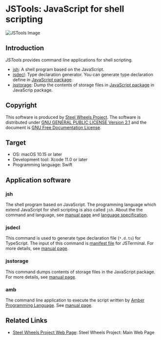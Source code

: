 # JSTools: JavaScript for shell scripting

![JSTools Image](./Document/images/JSTools-ScreenShot-1.png)

## Introduction
*JSTools* provides command line applications for shell scripting.
* [jsh](#jsh): A shell program based on the JavaScript.
* [jsdecl](＃jsdecl): Type declaration generator. You can generate type declaration define in [JavaScript package](https://github.com/steelwheels/JSTools/blob/master/Document/jspkg.md).
* [jsstorage](#jsstorage): Dump the contents of storage files in [JavaScript package](https://github.com/steelwheels/JSTools/blob/master/Document/jspkg.md) in JavaScrip package.

## Copyright
This software is produced by [Steel Wheels Project](http://steelwheels.github.io). The software is distributed under
[GNU GENERAL PUBLIC LICENSE Version 2.1](https://www.gnu.org/licenses/old-licenses/gpl-2.0.en.html#SEC1) and the document is [GNU Free Documentation License](https://www.gnu.org/licenses/fdl-1.3.en.html).

## Target
* OS: macOS 10.15 or later
* Development tool: Xcode 11.0 or later
* Programming language: Swift

## Application software
### jsh
The shell program based on JavaScript. The programming language which extend JavaScript for shell scripting is also called `jsh`.
About the the command and language, see [manual page](https://github.com/steelwheels/JSTools/blob/master/Document/jsh-man.md) and [language specification](https://github.com/steelwheels/JSTools/blob/master/Document/jsh-lang.md).

### jsdecl
This command is used to generate type declaration file (`*.d.ts`) for TypeScript. The input of this command is [manifest file](https://github.com/steelwheels/JSTools/blob/master/Document/jspkg.md) for JSTerminal.
For more details, see [manual page](https://github.com/steelwheels/JSTools/blob/master/Document/jsdecl-man.md).

### jsstorage
This command dumps contents of storage files in the JavaScript package. For more details, see [manual page](https://github.com/steelwheels/JSTools/blob/master/Document/jsstorage-man.md).

### amb
The command line application to execute the script written by [Amber Programming Language](https://github.com/steelwheels/Amber/blob/master/Document/amber-language.md).
See [manual page](https://github.com/steelwheels/JSTools/blob/master/Document/amb-man.md).

## Related Links
* [Steel Wheels Project Web Page](http://steelwheels.github.io): Steel Wheels Project: Main Web Page
